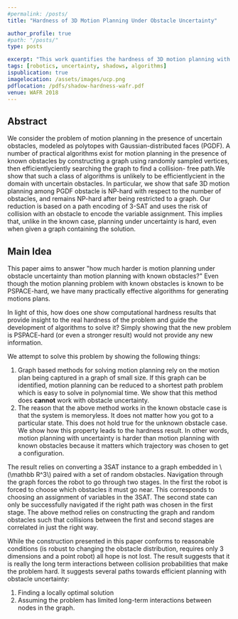 ```yaml
---
#permalink: /posts/
title: "Hardness of 3D Motion Planning Under Obstacle Uncertainty"

author_profile: true
#path: "/posts/"
type: posts

excerpt: "This work quantifies the hardness of 3D motion planning with uncertain obstacles."
tags: [robotics, uncertainty, shadows, algorithms]
ispublication: true
imagelocation: /assets/images/ucp.png
pdflocation: /pdfs/shadow-hardness-wafr.pdf
venue: WAFR 2018
---
```

## Abstract
We consider the problem of motion planning in the presence
of uncertain obstacles, modeled as polytopes with Gaussian-distributed
faces (PGDF). A number of practical algorithms exist for motion planning
in the presence of known obstacles by constructing a graph using randomly
sampled vertices, then efficientlyciently searching the graph to find a collision-
free path.We show that such a class of algorithms is unlikely to be efficientlycient
in the domain with uncertain obstacles. In particular, we show that safe
3D motion planning among PGDF obstacle is NP-hard with respect to
the number of obstacles, and remains NP-hard after being restricted to
a graph. Our reduction is based on a path encoding of 3-SAT and uses
the risk of collision with an obstacle to encode the variable assignment.
This implies that, unlike in the known case, planning under uncertainty
is hard, even when given a graph containing the solution.


## Main Idea
This paper aims to answer "how much harder is motion planning under obstacle uncertainty than motion planning with known obstacles?" Even though the motion planning problem with known obstacles is known to be PSPACE-hard, we have many practically effective algorithms for generating motions plans. 

In light of this, how does one show computational hardness results that provide insight to the real hardness of the problem and guide the development of algorithms to solve it? Simply showing that the new problem is PSPACE-hard (or even a stronger result) would not provide any new information. 

We attempt to solve this problem by showing the following things:
1. Graph based methods for solving motion planning rely on the motion plan being captured in a graph of small size. If this graph can be identified, motion planning can be reduced to a shortest path problem which is easy to solve in polynomial time. We show that this method does **cannot** work with obstacle uncertainty. 
2. The reason that the above method works in the known obstacle case is that the system is memoryless. It does not matter how you got to a particular state. This does not hold true for the unknown obstacle case. We show how this property leads to the hardness result. In other words, motion planning with uncertainty is harder than motion planning with known obstacles because it matters which trajectory was chosen to get a configuration. 

The result relies on converting a 3SAT instance to a graph embedded in \\(\mathbb R^3\\) paired with a set of random obstacles. Navigation through the graph forces the robot to go through two stages. In the first the robot is forced to choose which obstacles it must go near. This corresponds to choosing an assignment of variables in the 3SAT. The second state can only be successfully navigated if the right path was chosen in the first stage. The above method relies on constructing the graph and random obstacles such that collisions between the first and second stages are correlated in just the right way. 

While the construction presented in this paper conforms to reasonable conditions (is robust to changing the obstacle distribution, requires only 3 dimensions and a point robot) all hope is not lost. The result suggests that it is really the long term interactions between collision probabilities that make the problem hard. It suggests several paths towards efficient planning with obstacle uncertainty:
1. Finding a locally optimal solution
2. Assuming the problem has limited long-term interactions between nodes in the graph. 


